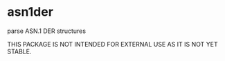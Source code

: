 # asn1der
parse ASN.1 DER structures  

THIS PACKAGE IS NOT INTENDED FOR EXTERNAL USE AS IT IS NOT YET STABLE.  
